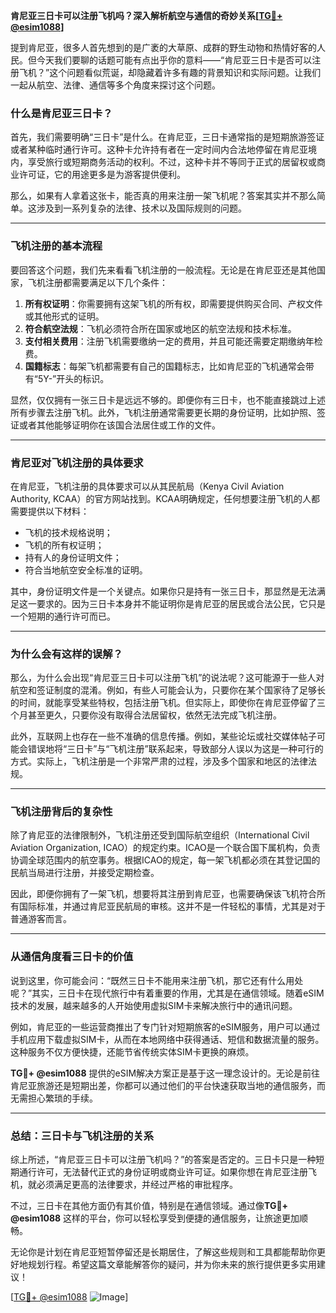 **肯尼亚三日卡可以注册飞机吗？深入解析航空与通信的奇妙关系[[TG💪+ @esim1088](https://t.me/s/esim1088)]**

提到肯尼亚，很多人首先想到的是广袤的大草原、成群的野生动物和热情好客的人民。但今天我们要聊的话题可能有点出乎你的意料——“肯尼亚三日卡是否可以注册飞机？”这个问题看似荒诞，却隐藏着许多有趣的背景知识和实际问题。让我们一起从航空、法律、通信等多个角度来探讨这个问题。

### 什么是肯尼亚三日卡？

首先，我们需要明确“三日卡”是什么。在肯尼亚，三日卡通常指的是短期旅游签证或者某种临时通行许可。这种卡允许持有者在一定时间内合法地停留在肯尼亚境内，享受旅行或短期商务活动的权利。不过，这种卡并不等同于正式的居留权或商业许可证，它的用途更多是为游客提供便利。

那么，如果有人拿着这张卡，能否真的用来注册一架飞机呢？答案其实并不那么简单。这涉及到一系列复杂的法律、技术以及国际规则的问题。

---

### 飞机注册的基本流程

要回答这个问题，我们先来看看飞机注册的一般流程。无论是在肯尼亚还是其他国家，飞机注册都需要满足以下几个条件：

1. **所有权证明**：你需要拥有这架飞机的所有权，即需要提供购买合同、产权文件或其他形式的证明。
2. **符合航空法规**：飞机必须符合所在国家或地区的航空法规和技术标准。
3. **支付相关费用**：注册飞机需要缴纳一定的费用，并且可能还需要定期缴纳年检费。
4. **国籍标志**：每架飞机都需要有自己的国籍标志，比如肯尼亚的飞机通常会带有“5Y-”开头的标识。

显然，仅仅拥有一张三日卡是远远不够的。即便你有三日卡，也不能直接跳过上述所有步骤去注册飞机。此外，飞机注册通常需要更长期的身份证明，比如护照、签证或者其他能够证明你在该国合法居住或工作的文件。

---

### 肯尼亚对飞机注册的具体要求

在肯尼亚，飞机注册的具体要求可以从其民航局（Kenya Civil Aviation Authority, KCAA）的官方网站找到。KCAA明确规定，任何想要注册飞机的人都需要提供以下材料：

- 飞机的技术规格说明；
- 飞机的所有权证明；
- 持有人的身份证明文件；
- 符合当地航空安全标准的证明。

其中，身份证明文件是一个关键点。如果你只是持有一张三日卡，那显然是无法满足这一要求的。因为三日卡本身并不能证明你是肯尼亚的居民或合法公民，它只是一个短期的通行许可而已。

---

### 为什么会有这样的误解？

那么，为什么会出现“肯尼亚三日卡可以注册飞机”的说法呢？这可能源于一些人对航空和签证制度的混淆。例如，有些人可能会认为，只要你在某个国家待了足够长的时间，就能享受某些特权，包括注册飞机。但实际上，即使你在肯尼亚停留了三个月甚至更久，只要你没有取得合法居留权，依然无法完成飞机注册。

此外，互联网上也存在一些不准确的信息传播。例如，某些论坛或社交媒体帖子可能会错误地将“三日卡”与“飞机注册”联系起来，导致部分人误以为这是一种可行的方式。实际上，飞机注册是一个非常严肃的过程，涉及多个国家和地区的法律法规。

---

### 飞机注册背后的复杂性

除了肯尼亚的法律限制外，飞机注册还受到国际航空组织（International Civil Aviation Organization, ICAO）的规定约束。ICAO是一个联合国下属机构，负责协调全球范围内的航空事务。根据ICAO的规定，每一架飞机都必须在其登记国的民航当局进行注册，并接受定期检查。

因此，即便你拥有了一架飞机，想要将其注册到肯尼亚，也需要确保该飞机符合所有国际标准，并通过肯尼亚民航局的审核。这并不是一件轻松的事情，尤其是对于普通游客而言。

---

### 从通信角度看三日卡的价值

说到这里，你可能会问：“既然三日卡不能用来注册飞机，那它还有什么用处呢？”其实，三日卡在现代旅行中有着重要的作用，尤其是在通信领域。随着eSIM技术的发展，越来越多的人开始使用虚拟SIM卡来解决旅行中的通讯问题。

例如，肯尼亚的一些运营商推出了专门针对短期旅客的eSIM服务，用户可以通过手机应用下载虚拟SIM卡，从而在本地网络中获得通话、短信和数据流量的服务。这种服务不仅方便快捷，还能节省传统实体SIM卡更换的麻烦。

**TG💪+ @esim1088** 提供的eSIM解决方案正是基于这一理念设计的。无论是前往肯尼亚旅游还是短期出差，你都可以通过他们的平台快速获取当地的通信服务，而无需担心繁琐的手续。

---

### 总结：三日卡与飞机注册的关系

综上所述，“肯尼亚三日卡可以注册飞机吗？”的答案是否定的。三日卡只是一种短期通行许可，无法替代正式的身份证明或商业许可证。如果你想在肯尼亚注册飞机，就必须满足更高的法律要求，并经过严格的审批程序。

不过，三日卡在其他方面仍有其价值，特别是在通信领域。通过像**TG💪+ @esim1088** 这样的平台，你可以轻松享受到便捷的通信服务，让旅途更加顺畅。

无论你是计划在肯尼亚短暂停留还是长期居住，了解这些规则和工具都能帮助你更好地规划行程。希望这篇文章能解答你的疑问，并为你未来的旅行提供更多实用建议！

[[TG💪+ @esim1088](https://t.me/s/esim1088) ![Image](https://i.postimg.cc/4NQfJmqS/Snipaste-2025-05-13-00-14-12.png)]